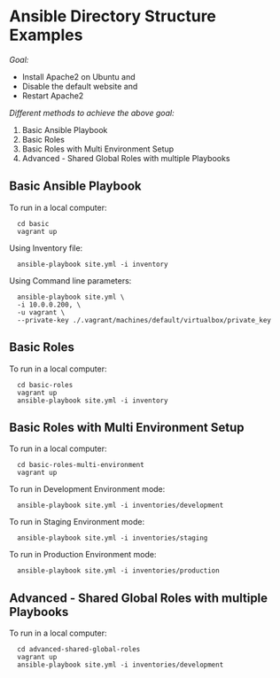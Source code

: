 Ansible Directory Structure Examples
====================================

*Goal:*

- Install Apache2 on Ubuntu and 
- Disable the default website and 
- Restart Apache2

*Different methods to achieve the above goal:*

1. Basic Ansible Playbook
2. Basic Roles
3. Basic Roles with Multi Environment Setup
4. Advanced - Shared Global Roles with multiple Playbooks

Basic Ansible Playbook
---------------------

To run in a local computer:

```
  cd basic
  vagrant up
```

Using Inventory file:

```
  ansible-playbook site.yml -i inventory
```

Using Command line parameters:

```
  ansible-playbook site.yml \
  -i 10.0.0.200, \
  -u vagrant \
  --private-key ./.vagrant/machines/default/virtualbox/private_key
```

Basic Roles
---------------------

To run in a local computer:

```
  cd basic-roles
  vagrant up
  ansible-playbook site.yml -i inventory
```

Basic Roles with Multi Environment Setup
---------------------------------------

To run in a local computer:

```
  cd basic-roles-multi-environment
  vagrant up
```

To run in Development Environment mode:

```
  ansible-playbook site.yml -i inventories/development
```

To run in Staging Environment mode:

```
  ansible-playbook site.yml -i inventories/staging
```

To run in Production Environment mode:

```
  ansible-playbook site.yml -i inventories/production
```

Advanced - Shared Global Roles with multiple Playbooks
------------------------------------------------------

To run in a local computer:

```
  cd advanced-shared-global-roles
  vagrant up
  ansible-playbook site.yml -i inventories/development
```

